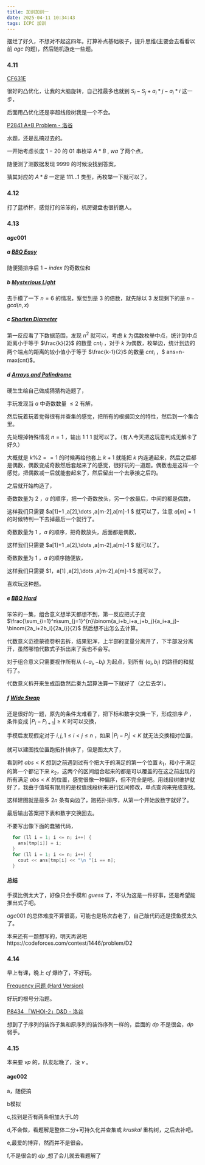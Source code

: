 ```yaml
---
title: 加训加训一
date: 2025-04-11 10:34:43
tags: ICPC 加训
---
```

摆烂了好久，不想对不起这四年。打算补点基础板子，提升思维(主要会去看看以前 $agc$ 的题)，然后随机游走一些题。

### 4.11

[CF631E ](https://codeforces.com/problemset/problem/631/E)

很好的凸优化，让我的大脑旋转，自己推最多也就到 $S_i-S_j+a_i*j-a_i*i$ 这一步，

后面用凸优化还是李超线段树我是一个不会。

[P2841 A*B Problem - 洛谷](https://www.luogu.com.cn/problem/P2841)

水题，还是乱搞过去的。

一开始考虑长度 $1-20$  的 $01$ 串枚举 $A*B$ ,  $wa$ 了两个点，

随便测了测数据发现 $9999$ 的时候没找到答案，

猜其对应的 $A*B$ 一定是 $111\dots1$ 类型，再枚举一下就可以了。

### 4.12

打了蓝桥杯，感觉打的笨笨的，机房键盘也很折磨人。

### 4.13

#### $agc001$

##### $a$ [ BBQ Easy](https://atcoder.jp/contests/agc001/tasks/agc001_a)

随便猜排序后 $1-index$ 的奇数位和

##### $b$ [Mysterious Light](https://atcoder.jp/contests/agc001/tasks/agc001_b)

去手模了一下 $n=6$ 的情况，察觉到是 $3$ 的倍数，就先除以 $3$ 发现剩下的是 $n-gcd(n,x)$ 

##### $c$ [ Shorten Diameter](https://atcoder.jp/contests/agc001/tasks/agc001_c)

第一反应看了下数据范围，发现 $n^2$ 就可以，考虑 $k$ 为偶数枚举中点，统计到中点距离小于等于 $\frac{k}{2}$ 的数量 $cnt_i$ ，对于 $k$ 为偶数，枚举边，统计到边的两个端点的距离的较小值小于等于 $\frac{k-1}{2}$ 的数量 $cnt_i$ ，$ ans=n-max(cnt)$。

##### $d$ [Arrays and Palindrome](https://atcoder.jp/contests/agc001/tasks/agc001_d) 

硬生生给自己做成猜猜构造题了，

手玩发现当 $a$ 中奇数数量 $\leq2$ 有解，

然后玩着玩着觉得很有并查集的感觉，把所有的根据回文的特性，然后到一个集合里。

先处理掉特殊情况 $n=1$ ，输出 $1\ 1\ 1$ 就可以了。（有人今天把这玩意判成无解卡了好久）

大概就是 $k\%2==1$ 的时候再给他套上 $k+1$ 就能把 $k$ 内连通起来，然后之后都是偶数，偶数变成奇数然后套起来了的感觉，很好玩的一道题。偶数也是这样一个感觉，把偶数减一后就能套起来了，然后留出一个去承接之后的。

之后就开始构造了，

奇数数量为 $2$ ，$a$ 的顺序，把一个奇数放头，另一个放最后，中间的都是偶数，

这样我们只需要 $a[1]+1 ,a[2],\dots ,a[m-2],a[m]-1 $ 就可以了，注意 $a[m]=1$ 的时候特判一下去掉最后一个就行了。

奇数数量为 $1$ ，$a$ 的顺序，把奇数放头，后面都是偶数，

这样我们只需要 $a[1]+1 ,a[2],\dots ,a[m-2],a[m]-1 $ 就可以了。

奇数数量为 $1$ ，$a$ 的顺序随便放，

这样我们只需要 $1，a[1] ,a[2],\dots ,a[m-2],a[m]-1 $ 就可以了。

喜欢玩这种题。

##### $e$ [BBQ Hard](https://atcoder.jp/contests/agc001/tasks/agc001_e)

笨笨的一集，组合意义想半天都想不到，第一反应把式子变 $\frac{\sum_{i=1}^n\sum_{j=1}^{n}\binom{a_i+b_i+a_j+b_j}{a_i+a_j}-\binom{2a_i+2b_i}{2a_i}}{2}$ 然后想不出怎么去计算。

代数意义范德蒙德卷积去拆，结果犯浑，上半部的变量分离开了，下半部没分离开，虽然哪怕代数式子拆出来了我也不会写。

对于组合意义只需要视作所有从 $(-a_i,-b_i)$ 为起点，到所有 $(a_i,b_i)$ 的路径的和就行了。

代数意义拆开来生成函数然后秦九韶算法算一下就好了（之后去学）。

##### $f$ [Wide Swap](https://atcoder.jp/contests/agc001/tasks/agc001_f)

还是很好的一题，原先的条件太难看了，把下标和数字交换一下，形成排序 $P$ ，条件变成 $|P_i-P_{i+1}|\geq K$ 时可以交换，

手模后发现假定对于 $i,j ,1\leq i <j\leq n$ ，如果 $|P_i-P_{j}|< K$ 就无法交换相对位置，

就可以建图找位置跑拓扑排序了，但是图太大了，

看到时 $abs<K$ 想到之前遇到过有个把大于的满足的第一个位置 $k_1$，和小于满足的第一个都记下来 $k_2$，这两个的区间组合起来的都是可以覆盖的在这之前出现的所有满足 $abs<K$ 的位置，感觉很像一种偏序，但不完全是吧。用线段树维护就好了，我由于值域有限用的是权值线段树来进行区间修改，单点查询来完成查找。

这样建图就是最多 $2n$  条有向边了，跑拓扑排序，从第一个开始放数字就好了。

最后输出答案把下表和数字交换回去。

不要写出像下面的蠢猪代码，

```c++
  for (ll i = 1; i <= n; i++) {
    ans[tmp[i]] = i;
  }
  for (ll i = 1; i <= n; i++) {
    cout << ans[tmp[i] << "\n "[i == n];
  }
```

#### 总结

手摸比例太大了，好像只会手模和 $guess$ 了，不认为这是一件好事，还是希望能推出式子吧。

$agc001$ 的总体难度不算很高，可能也是场次古老了，自己敲代码还是摸鱼摸太久了。 

本来还有一题想写的，明天再说吧https://codeforces.com/contest/1446/problem/D2

### 4.14

早上有课，晚上 $cf$ 爆炸了，不好玩。

[Frequency 问题 (Hard Version)](https://codeforces.com/contest/1446/problem/D2)

好玩的根号分治题。

[P8434 「WHOI-2」D&D - 洛谷](https://www.luogu.com.cn/problem/P8434)

想到了子序列的装饰子集和原序列的装饰序列一样的，后面的 $dp$ 不是很会，$dp$ 弱手。

### 4.15

本来要 $vp$ 的，队友起晚了，没 $v$ 。

#### agc002

a，随便搞

b模拟

c,找到是否有两条相加大于L的

d,不会做，看题解是整体二分+可持久化并查集或 $kruskal$ 重构树，之后去补吧。

e,最爱的博弈，然而并不是很会。

f,不是很会的 $dp$ ,想了会儿就去看题解了
